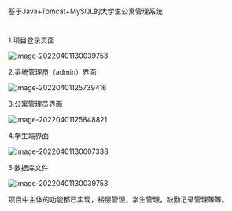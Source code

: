 # 
基于Java+Tomcat+MySQL的大学生公寓管理系统
#
1.项目登录页面

![image-20220401130039753](https://github.com/lushisan/Dormanner-System/blob/main/images/image-20220401125545505.png)

2.系统管理员（admin）界面

![image-20220401125739416](C:\Users\86183\AppData\Roaming\Typora\typora-user-images\image-20220401125739416.png)

3.公寓管理员界面

![image-20220401125848821](C:\Users\86183\AppData\Roaming\Typora\typora-user-images\image-20220401125848821.png)

4.学生端界面

![image-20220401130007338](C:\Users\86183\AppData\Roaming\Typora\typora-user-images\image-20220401130007338.png)

5.数据库文件

![image-20220401130039753](C:\Users\86183\AppData\Roaming\Typora\typora-user-images\image-20220401130039753.png)

项目中主体的功能都已实现，楼层管理，学生管理，缺勤记录管理等等。
